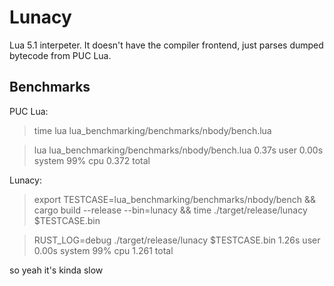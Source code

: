 # Lunacy

Lua 5.1 interpeter. It doesn't have the compiler frontend, just parses dumped bytecode from PUC Lua.

## Benchmarks
PUC Lua:
> time lua lua_benchmarking/benchmarks/nbody/bench.lua

> lua lua_benchmarking/benchmarks/nbody/bench.lua  0.37s user 0.00s system 99% cpu 0.372 total

Lunacy:
> export TESTCASE=lua_benchmarking/benchmarks/nbody/bench && cargo build --release --bin=lunacy && time ./target/release/lunacy $TESTCASE.bin

> RUST_LOG=debug ./target/release/lunacy $TESTCASE.bin  1.26s user 0.00s system 99% cpu 1.261 total

so yeah it's kinda slow
